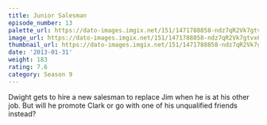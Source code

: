 ```yaml
---
title: Junior Salesman
episode_number: 13
palette_url: https://dato-images.imgix.net/151/1471788858-ndz7qR2Vk7gtvx6gDZPGpuHgSHF.jpg?ixlib=rb-1.1.0&ch=DPR%2CWidth&auto=enhance&palette=json
image_url: https://dato-images.imgix.net/151/1471788858-ndz7qR2Vk7gtvx6gDZPGpuHgSHF.jpg?ixlib=rb-1.1.0&ch=DPR%2CWidth&auto=compress%2Cformat&w=500
thumbnail_url: https://dato-images.imgix.net/151/1471788858-ndz7qR2Vk7gtvx6gDZPGpuHgSHF.jpg?ixlib=rb-1.1.0&ch=DPR%2CWidth&auto=enhance&w=500&h=280&fit=crop&fm=jpg
date: '2013-01-31'
weight: 183
rating: 7.6
category: Season 9
---
```


Dwight gets to hire a new salesman to replace Jim when he is at his other job. But will he promote Clark or go with one of his unqualified friends instead?